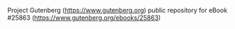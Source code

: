 Project Gutenberg (https://www.gutenberg.org) public repository for eBook #25863 (https://www.gutenberg.org/ebooks/25863)
